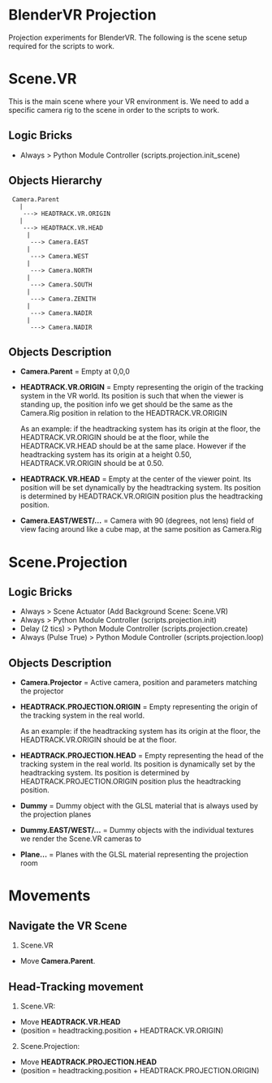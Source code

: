 # BlenderVR Projection

Projection experiments for BlenderVR.
The following is the scene setup required for the scripts to work.

Scene.VR
========

This is the main scene where your VR environment is. We need to add a specific camera rig to the scene in order to the scripts to work.

Logic Bricks
------------

* Always > Python Module Controller (scripts.projection.init_scene)

Objects Hierarchy
-----------------
```
 Camera.Parent
   |
    ---> HEADTRACK.VR.ORIGIN
   |
    ---> HEADTRACK.VR.HEAD
     |
      ---> Camera.EAST
     |
      ---> Camera.WEST
     |
      ---> Camera.NORTH
     |
      ---> Camera.SOUTH
     |
      ---> Camera.ZENITH
     |
      ---> Camera.NADIR
     |
      ---> Camera.NADIR
```

Objects Description
-------------------

* **Camera.Parent** = Empty at 0,0,0

* **HEADTRACK.VR.ORIGIN** = Empty representing the origin of the tracking system in the VR world. Its position is such that when the viewer is standing up, the position info we get should be the same as the Camera.Rig position in relation to the HEADTRACK.VR.ORIGIN

  As an example: if the headtracking system has its origin at the floor, the HEADTRACK.VR.ORIGIN should be at the floor, while the HEADTRACK.VR.HEAD should be at the same place.
  However if the headtracking system has its origin at a height 0.50, HEADTRACK.VR.ORIGIN should be at 0.50.

* **HEADTRACK.VR.HEAD** = Empty at the center of the viewer point. Its position will be set dynamically by the headtracking system. Its position is determined by HEADTRACK.VR.ORIGIN position plus the headtracking position.

* **Camera.EAST/WEST/...** = Camera with 90 (degrees, not lens) field of view facing around like a cube map, at the same position as Camera.Rig


Scene.Projection
================

Logic Bricks
------------

* Always > Scene Actuator (Add Background Scene: Scene.VR)
* Always > Python Module Controller (scripts.projection.init)
* Delay (2 tics) > Python Module Controller (scripts.projection.create)
* Always (Pulse True) > Python Module Controller (scripts.projection.loop)

Objects Description
-------------------

* **Camera.Projector** = Active camera, position and parameters matching the projector

* **HEADTRACK.PROJECTION.ORIGIN** = Empty representing the origin of the tracking system in the real world.

  As an example: if the headtracking system has its origin at the floor, the HEADTRACK.VR.ORIGIN should be at the floor.

* **HEADTRACK.PROJECTION.HEAD** = Empty representing the head of the tracking system in the real world. Its position is dynamically set by the headtracking system. Its position is determined by HEADTRACK.PROJECTION.ORIGIN position plus the headtracking position.

* **Dummy** = Dummy object with the GLSL material that is always used by the projection planes

* **Dummy.EAST/WEST/...** = Dummy objects with the individual textures we render the Scene.VR cameras to

* **Plane...** = Planes with the GLSL material representing the projection room

Movements
=========

Navigate the VR Scene
---------------------

1. Scene.VR
  * Move **Camera.Parent**.

Head-Tracking movement
----------------------

1. Scene.VR:
  * Move **HEADTRACK.VR.HEAD**
  * (position = headtracking.position + HEADTRACK.VR.ORIGIN)

2. Scene.Projection:
  * Move **HEADTRACK.PROJECTION.HEAD**
  * (position = headtracking.position + HEADTRACK.PROJECTION.ORIGIN)
